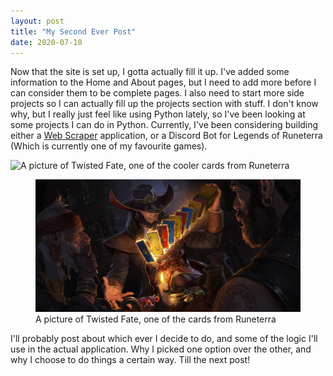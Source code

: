 ```yaml
---
layout: post
title: "My Second Ever Post"
date: 2020-07-10
---
```


Now that the site is set up, I gotta actually fill it up. I've added some information to the Home and About pages, but I need to add more before I can consider them to 
be complete pages. I also need to start more side projects so I can actually fill up the projects section with stuff. I don't know why, but I really just feel like using Python lately, so I've been looking at some projects I can do in Python. Currently, I've been considering building either a [Web Scraper](https://en.wikipedia.org/wiki/Web_scraping) application, or a Discord Bot for Legends of Runeterra (Which is currently one of my favourite games).

![A picture of Twisted Fate, one of the cooler cards from Runeterra](/images/twisted-fate.jpg)
<figure>
    <img src="images/twisted-fate.jpg" alt="A picture of Twisted Fate, one of the cards from Runeterra">
    <figcaption>A picture of Twisted Fate, one of the cards from Runeterra</figcaption>
</figure>

I'll probably post about which ever I decide to do, and some of the logic I'll use in the actual application. Why I picked one option over the other, and why I choose to do things a certain way. Till the next post!
